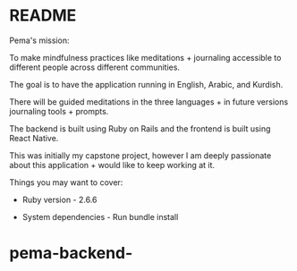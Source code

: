 # README

Pema's mission:

To make mindfulness practices like meditations + journaling accessible to different
people across different communities.

The goal is to have the application running in English, Arabic, and Kurdish.

There will be guided meditations in the three languages + in future versions journaling tools + prompts.

The backend is built using Ruby on Rails and the frontend is built using React Native.

This was initially my capstone project, however I am deeply passionate about this application + would like to keep working at it.


Things you may want to cover:

* Ruby version - 2.6.6

* System dependencies - Run bundle install

# pema-backend-
